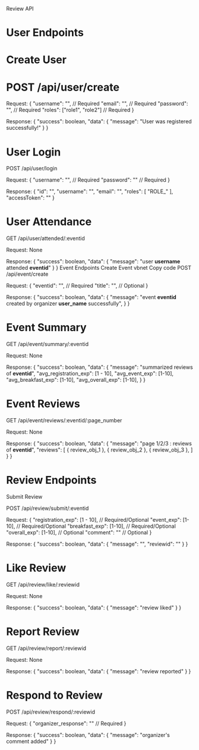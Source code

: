 
Review API

# User Endpoints
# Create User

# POST /api/user/create

Request:
{
    "username": "",  // Required
    "email": "",     // Required
    "password": "",  // Required
    "roles": ["role1", "role2"]  // Required
}

Response:
{
    "success": boolean,
    "data": {
        "message": "User was registered successfully!"
    }
}
#  User Login

POST /api/user/login

Request:
{
    "username": "", // Required
    "password": ""  // Required
}

Response:
{
    "id": "",
    "username": "",
    "email": "",
    "roles": [
        "ROLE_"
    ],
    "accessToken": ""
}
#  User Attendance

GET /api/user/attended/:eventid

Request: None

Response:
{
    "success": boolean,
    "data": {
        "message": "user __username__ attended __eventid__"
    }
}
Event Endpoints
Create Event
vbnet
Copy code
POST /api/event/create

Request:
{
    "eventid": "", // Required
    "title": "",   // Optional
}

Response:
{
    "success": boolean,
    "data": {
        "message": "event __eventid__ created by organizer __user_name__ successfully",
    }
}
#  Event Summary

GET /api/event/summary/:eventid

Request: None

Response:
{
    "success": boolean,
    "data": {
        "message": "summarized reviews of __eventid__",
        "avg_registration_exp": [1 - 10],
        "avg_event_exp": [1-10],
        "avg_breakfast_exp": [1-10],
        "avg_overall_exp": [1-10],
    }
}
# Event Reviews

GET /api/event/reviews/:eventid/:page_number

Request: None

Response:
{
    "success": boolean,
    "data": {
        "message": "page 1/2/3 : reviews of __eventid__",
        "reviews": [
            { review_obj_1 },
            { review_obj_2 },
            { review_obj_3 },
        ]
    }
}
#  Review Endpoints
Submit Review

POST /api/review/submit/:eventid

Request:
{
    "registration_exp": [1 - 10],  // Required/Optional
    "event_exp": [1-10],           // Required/Optional
    "breakfast_exp": [1-10],       // Required/Optional
    "overall_exp": [1-10],         // Optional
    "comment": ""                  // Optional
}

Response:
{
    "success": boolean,
    "data": {
        "message": "",
        "reviewid": ""
    }
}
#  Like Review

GET /api/review/like/:reviewid

Request: None

Response:
{
    "success": boolean,
    "data": {
        "message": "review liked"
    }
}

# Report Review

GET /api/review/report/:reviewid

Request: None

Response:
{
    "success": boolean,
    "data": {
        "message": "review reported"
    }
}

# Respond to Review

POST /api/review/respond/:reviewid

Request:
{
    "organizer_response": ""  // Required
}

Response:
{
    "success": boolean,
    "data": {
        "message": "organizer's comment added"
    }
}